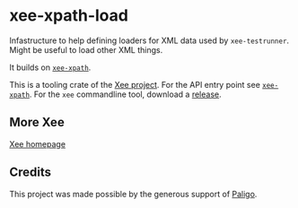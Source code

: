 # xee-xpath-load

Infastructure to help defining loaders for XML data used by `xee-testrunner`.
Might be useful to load other XML things.

It builds on [`xee-xpath`](https://docs.rs/xee-xpath/latest/xee_xpath/).

This is a tooling crate of the [Xee project](https://github.com/Paligo/xee).
For the API entry point see
[`xee-xpath`](https://docs.rs/xee-xpath/latest/xee_xpath/). For the `xee`
commandline tool, download a
[release](https://github.com/Paligo/xee/releases/).

## More Xee

[Xee homepage](https://github.com/Paligo/xee)

## Credits

This project was made possible by the generous support of
[Paligo](https://paligo.net/).